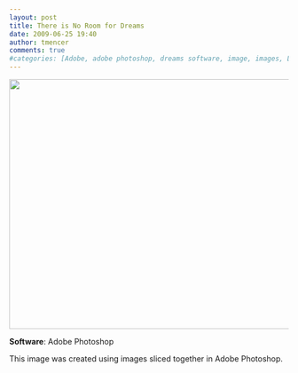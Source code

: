 ```yaml
---
layout: post
title: There is No Room for Dreams
date: 2009-06-25 19:40
author: tmencer
comments: true
#categories: [Adobe, adobe photoshop, dreams software, image, images, Lab Notes, Photoshop, Room, software adobe, Software News]
---
```

<a href="http://www.cubelabmedia.com/wp-content/uploads/2011/06/there_is_no_room_for_dreams.jpg"><img class="aligncenter size-full wp-image-28" title="there_is_no_room_for_dreams" src="http://www.cubelabmedia.com/wp-content/uploads/2011/06/there_is_no_room_for_dreams.jpg" alt="" width="600" height="450" /></a>

<strong>Software</strong>: Adobe Photoshop

This image was created using images sliced together in Adobe Photoshop.
